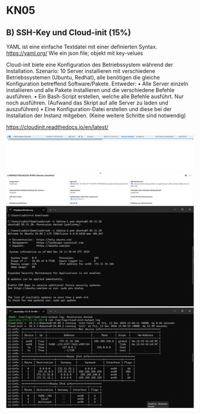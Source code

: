 # KN05
## B) SSH-Key und Cloud-init (15%)

YAML ist eine einfache Textdatei mit einer definierten Syntax. https://yaml.org/ 
Wie ein json file; objekt mit key-velues

Cloud-init biete eine Konfiguration des Betriebssystem während der Installation. 
Szenario: 10 Server installieren mit verschiedene Betriebssystemen (Ubuntu, Redhat), alle benötigen die gleiche Konfiguration betreffend Software/Pakete. 
Entweder: 
•	Alle Server einzeln instaliieren und alle Pakete installieren und die verschiedene Befehle ausführen. 
•	Ein Bash-Script erstellen, welche alle Befehle ausführt. Nur noch ausführen. (Aufwand das Skript auf alle Server zu laden und auszuführen)
•	Eine Konfiguration-Datei erstellen und diese bei der Installation der Instanz mitgeben. (Keine weitere Schritte sind notwendig) 

https://cloudinit.readthedocs.io/en/latest/ 

![Instanz](Bilder/05_1.png)
![ssh-Befehl erste und zweite](Bilder/05_2.png)
![Cloud-init-log](Bilder/05_3.png)
